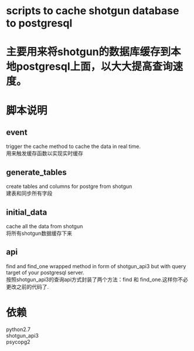 # scripts to cache shotgun database to postgresql
# 主要用来将shotgun的数据库缓存到本地postgresql上面，以大大提高查询速度。
# 脚本说明

## event
trigger the cache method to cache the data in real time.<br>
用来触发缓存函数以实现实时缓存

## generate_tables
create tables and columns for postgre from shotgun<br>
建表和同步所有字段

## initial_data
cache all the data from shotgun<br>
将所有shotgun数据缓存下来

## api
find and find_one wrapped method in form of shotgun_api3 but with query target of your postgresql server.<br>按照shotgun_api3的查询api方式封装了两个方法：find 和 find_one.这样你不必更改之前的代码了.

# 依赖
python2.7<br>
shotgun_api3<br>
psycopg2
